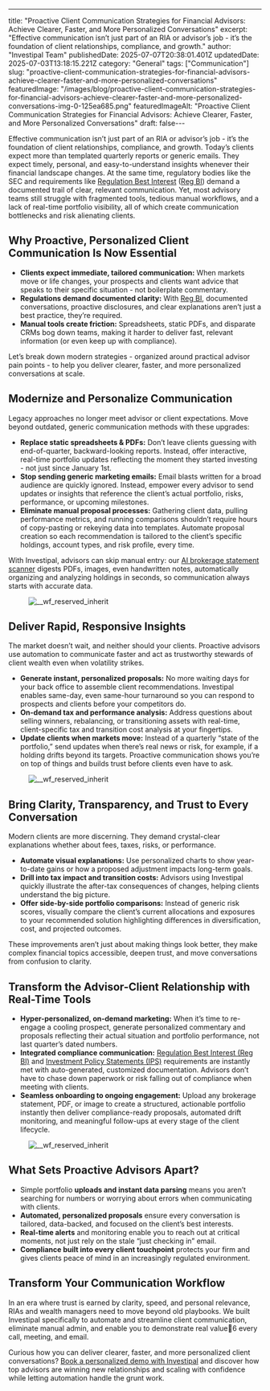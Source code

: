 ---
title: "Proactive Client Communication Strategies for Financial Advisors: Achieve Clearer, Faster, and More Personalized Conversations"
excerpt: "Effective communication isn’t just part of an RIA or advisor’s job - it’s the foundation of client relationships, compliance, and growth."
author: "Investipal Team"
publishedDate: 2025-07-07T20:38:01.401Z
updatedDate: 2025-07-03T13:18:15.221Z
category: "General"
tags: ["Communication"]
slug: "proactive-client-communication-strategies-for-financial-advisors-achieve-clearer-faster-and-more-personalized-conversations"
featuredImage: "/images/blog/proactive-client-communication-strategies-for-financial-advisors-achieve-clearer-faster-and-more-personalized-conversations-img-0-125ea685.png"
featuredImageAlt: "Proactive Client Communication Strategies for Financial Advisors: Achieve Clearer, Faster, and More Personalized Conversations"
draft: false---
<p id="">Effective communication isn’t just part of an RIA or advisor’s job - it’s the foundation of client relationships, compliance, and growth. Today’s clients expect more than templated quarterly reports or generic emails. They expect timely, personal, and easy-to-understand insights whenever their financial landscape changes. At the same time, regulatory bodies like the SEC and requirements like <a rel="noopener noreferrer" target="_blank" href="https://www.sec.gov/regulation-best-interest">Regulation Best Interest</a> (<a href="/features/regulation-best-interest-generator">Reg BI</a>) demand a documented trail of clear, relevant communication. Yet, most advisory teams still struggle with fragmented tools, tedious manual workflows, and a lack of real-time portfolio visibility, all of which create communication bottlenecks and risk alienating clients.</p><h2 id="">Why Proactive, Personalized Client Communication Is Now Essential</h2><ul id=""><li id=""><strong id="">Clients expect immediate, tailored communication:</strong> When markets move or life changes, your prospects and clients want advice that speaks to their specific situation - not boilerplate commentary.</li><li id=""><strong id="">Regulations demand documented clarity:</strong> With <a href="/features/regulation-best-interest-generator">Reg BI</a>, documented conversations, proactive disclosures, and clear explanations aren’t just a best practice, they’re required.</li><li id=""><strong id="">Manual tools create friction:</strong> Spreadsheets, static PDFs, and disparate CRMs bog down teams, making it harder to deliver fast, relevant information (or even keep up with compliance).</li></ul><p id="">Let’s break down modern strategies - organized around practical advisor pain points - to help you deliver clearer, faster, and more personalized conversations at scale.</p><h2 id="">Modernize and Personalize Communication</h2><p id="">Legacy approaches no longer meet advisor or client expectations. Move beyond outdated, generic communication methods with these upgrades:</p><ul id=""><li id=""><strong id="">Replace static spreadsheets & PDFs:</strong> Don’t leave clients guessing with end-of-quarter, backward-looking reports. Instead, offer interactive, real-time portfolio updates reflecting the moment they started investing - not just since January 1st.</li><li id=""><strong id="">Stop sending generic marketing emails:</strong> Email blasts written for a broad audience are quickly ignored. Instead, empower every advisor to send updates or insights that reference the client’s actual portfolio, risks, performance, or upcoming milestones.</li><li id=""><strong id="">Eliminate manual proposal processes:</strong> Gathering client data, pulling performance metrics, and running comparisons shouldn’t require hours of copy-pasting or rekeying data into templates. Automate proposal creation so each recommendation is tailored to the client’s specific holdings, account types, and risk profile, every time.</li></ul><p id="">With Investipal, advisors can skip manual entry: our <a href="/features/automated-statement-scanner">AI brokerage statement scanner</a> digests PDFs, images, even handwritten notes, automatically organizing and analyzing holdings in seconds, so communication always starts with accurate data.</p><figure class="w-richtext-figure-type-image w-richtext-align-fullwidth" style="max-width:2240px" data-rt-type="image" data-rt-align="fullwidth" data-rt-max-width="2240px"><div><img src="/images/blog/proactive-client-communication-strategies-for-financial-advisors-achieve-clearer-faster-and-more-personalized-conversations__67c7308908c78582288cb9b1_Why_20Customer_20Acquisition_20Costs_20Are_20Rising_20for_20Financial_20Advisors_20_And_20What_20To_20Do_20About_20It__20_10_.png" loading="lazy" alt="__wf_reserved_inherit"></div></figure><h2 id="">Deliver Rapid, Responsive Insights</h2><p id="">The market doesn’t wait, and neither should your clients. Proactive advisors use automation to communicate faster and act as trustworthy stewards of client wealth even when volatility strikes.</p><ul id=""><li id=""><strong id="">Generate instant, personalized proposals:</strong> No more waiting days for your back office to assemble client recommendations. Investipal enables same-day, even same-hour turnaround so you can respond to prospects and clients before your competitors do.</li><li id=""><strong id="">On-demand tax and performance analysis:</strong> Address questions about selling winners, rebalancing, or transitioning assets with real-time, client-specific tax and transition cost analysis at your fingertips.</li><li id=""><strong id="">Update clients when markets move:</strong> Instead of a quarterly “state of the portfolio,” send updates when there’s real news or risk, for example, if a holding drifts beyond its targets. Proactive communication shows you’re on top of things and builds trust before clients even have to ask.</li></ul><figure class="w-richtext-figure-type-image w-richtext-align-fullwidth" style="max-width:2048px" data-rt-type="image" data-rt-align="fullwidth" data-rt-max-width="2048px"><div><img src="/images/blog/proactive-client-communication-strategies-for-financial-advisors-achieve-clearer-faster-and-more-personalized-conversations__67d33ff9b13b3e48365fb523_PRIVATE_20WEALTH_20MANAGEMENT.png" loading="lazy" alt="__wf_reserved_inherit"></div></figure><h2 id="">Bring Clarity, Transparency, and Trust to Every Conversation</h2><p id="">Modern clients are more discerning. They demand crystal-clear explanations whether about fees, taxes, risks, or performance.</p><ul id=""><li id=""><strong id="">Automate visual explanations:</strong> Use personalized charts to show year-to-date gains or how a proposed adjustment impacts long-term goals.</li><li id=""><strong id="">Drill into tax impact and transition costs:</strong> Advisors using Investipal quickly illustrate the after-tax consequences of changes, helping clients understand the big picture.</li><li id=""><strong id="">Offer side-by-side portfolio comparisons:</strong> Instead of generic risk scores, visually compare the client’s current allocations and exposures to your recommended solution highlighting differences in diversification, cost, and projected outcomes.</li></ul><p id="">These improvements aren’t just about making things look better, they make complex financial topics accessible, deepen trust, and move conversations from confusion to clarity.</p><h2 id="">Transform the Advisor-Client Relationship with Real-Time Tools</h2><ul id=""><li id=""><strong id="">Hyper-personalized, on-demand marketing:</strong> When it’s time to re-engage a cooling prospect, generate personalized commentary and proposals reflecting their actual situation and portfolio performance, not last quarter’s dated numbers.</li><li id=""><strong id="">Integrated compliance communication:</strong> <a href="/features/regulation-best-interest-generator">Regulation Best Interest (Reg BI)</a> and <a href="/features/investment-policy-statements">Investment Policy Statements (IPS)</a> requirements are instantly met with auto-generated, customized documentation. Advisors don’t have to chase down paperwork or risk falling out of compliance when meeting with clients.</li><li id=""><strong id="">Seamless onboarding to ongoing engagement:</strong> Upload any brokerage statement, PDF, or image to create a structured, actionable portfolio instantly then deliver compliance-ready proposals, automated drift monitoring, and meaningful follow-ups at every stage of the client lifecycle.</li></ul><figure class="w-richtext-figure-type-image w-richtext-align-fullwidth" style="max-width:2240px" data-rt-type="image" data-rt-align="fullwidth" data-rt-max-width="2240px"><div><img src="/images/blog/proactive-client-communication-strategies-for-financial-advisors-achieve-clearer-faster-and-more-personalized-conversations__67f53d17220ac42c3ccf7c0e_Incorporating_20Client_20Parameters_20_29_.png" loading="lazy" alt="__wf_reserved_inherit"></div></figure><h2 id="">What Sets Proactive Advisors Apart?</h2><ul id=""><li id="">Simple portfolio <strong id="">uploads and instant data parsing</strong> means you aren’t searching for numbers or worrying about errors when communicating with clients.</li><li id=""><strong id="">Automated, personalized proposals</strong> ensure every conversation is tailored, data-backed, and focused on the client’s best interests.</li><li id=""><strong id="">Real-time alerts</strong> and monitoring enable you to reach out at critical moments, not just rely on the stale “just checking in” email.</li><li id=""><strong id="">Compliance built into every client touchpoint</strong> protects your firm and gives clients peace of mind in an increasingly regulated environment.</li></ul><h2 id="">Transform Your Communication Workflow</h2><p id="">In an era where trust is earned by clarity, speed, and personal relevance, RIAs and wealth managers need to move beyond old playbooks. We built Investipal specifically to automate and streamline client communication, eliminate manual admin, and enable you to demonstrate real value6 every call, meeting, and email.</p><p id="">Curious how you can deliver clearer, faster, and more personalized client conversations? <a href="/book-a-demo" id="">Book a personalized demo with Investipal</a> and discover how top advisors are winning new relationships and scaling with confidence while letting automation handle the grunt work.</p>